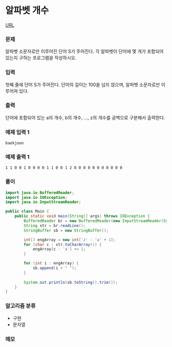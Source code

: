 알파벳 개수
=============
[URL](https://www.acmicpc.net/problem/10808)

### 문제
알파벳 소문자로만 이루어진 단어 S가 주어진다. 각 알파벳이 단어에 몇 개가 포함되어 있는지 구하는 프로그램을 작성하시오.

### 입력
첫째 줄에 단어 S가 주어진다. 단어의 길이는 100을 넘지 않으며, 알파벳 소문자로만 이루어져 있다.

### 출력
단어에 포함되어 있는 a의 개수, b의 개수, …, z의 개수를 공백으로 구분해서 출력한다.

### 예제 입력 1
```
baekjoon
```

### 예제 출력 1
```
1 1 0 0 1 0 0 0 0 1 1 0 0 1 2 0 0 0 0 0 0 0 0 0 0 0
```

### 풀이
```java
import java.io.BufferedReader;
import java.io.IOException;
import java.io.InputStreamReader;

public class Main {
    public static void main(String[] args) throws IOException {
        BufferedReader br = new BufferedReader(new InputStreamReader(System.in));
        String str = br.readLine();
        StringBuffer sb = new StringBuffer();

        int[] engArray = new int['z' - 'a' + 1];
        for (char c : str.toCharArray()) {
            engArray[c - 'a'] += 1;
        }

        for (int i : engArray) {
            sb.append(i + " ");
        }
        
        System.out.println(sb.toString().trim());
    }
}
```

### 알고리즘 분류 
- 구현
- 문자열

### 메모
